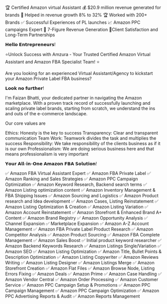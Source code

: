 🏆 Certified Amazon virtual Assistant 💰 $20.9 million revenue generated for brands 💎 Helped in revenue growth 8% to 32% 🏆 Worked with 200+ Brands ✅ Successful Experiences of PL launches 📈 Amazon PPC campaigns Expert 💪 7-Figure Revenue Generation 🤝Client Satisfaction and Long-Term Partnerships

𝗛𝗲𝗹𝗹𝗼 𝗘𝗻𝘁𝗿𝗲𝗽𝗿𝗲𝗻𝗲𝘂𝗿𝘀!

⭐Unlock Success with Amzura - Your Trusted Certified Amazon Virtual Assistant and Amazon FBA Specialist Team! ⭐

Are you looking for an experienced Virtual Assistant/Agency to kickstart your Amazon Private Label FBA business?

𝗟𝗼𝗼𝗸 𝗻𝗼 𝗳𝘂𝗿𝘁𝗵𝗲𝗿!

I'm Faizan Bhatti, your dedicated partner in navigating the Amazon marketplace. With a proven track record of successfully launching and scaling private label brands, starting from scratch, we understand the ins and outs of the e-commerce landscape.

Our core values are

Ethics: Honesty is the key to success Transparency: Clear and transparent communication Team Work: Teamwork divides the task and multiplies the success Responsibility: We take responsibility of the clients business as if it is our own Professionalism: We are doing serious business here and that means professionalism is very important

𝗬𝗼𝘂𝗿 𝗔𝗹𝗹-𝗶𝗻-𝗢𝗻𝗲 𝗔𝗺𝗮𝘇𝗼𝗻 𝗙𝗕𝗔 𝗦𝗼𝗹𝘂𝘁𝗶𝗼𝗻!

✅ Amazon FBA Virtual Assistant Expert ✅ Amazon FBA Private Label ✅ Amazon Ranking and Sales Strategies ✅ Amazon PPC Campaign Optimization ✅ Amazon Keyword Research, Backend search terms ✅ Amazon Listing optimization content ✅ Amazon Inventory Management & FBA Shipping Issues ✅ Amazon Sourcing and Logistics ✅ Amazon Product research and Idea development ✅ Amazon Cases, Listing Reinstatement ✅ Amazon Listing Optimization & Creation ✅ Amazon Listing Variation ✅ Amazon Account Reinstatement ✅ Amazon Storefront & Enhanced Brand A+ Content ✅ Amazon Brand Registry ✅ Amazon Opportunity Analysis ✅ Channel Expansion ✅ Marketplace Expansion ✅ Amazon A-Z Account Management ✅ Amazon FBA Private Label Product Research ✅ Amazon Competitor Analysis ✅ Amazon Product Sourcing ✅ Amazon FBA Complete Management ✅ Amazon Sales Boost ✅ Initial product keyword researcher ✅ Amazon Backend Keywords Research ✅ Amazon Listings Single/Variation ✅ Amazon SEO ✅ Amazon Listing Optimization ✅ Amazon Title, Bullet Points & Description Optimization ✅ Amazon Listing Copywriter ✅ Amazon Reviews Writing ✅ Amazon Listing Designer ✅ Amazon Listings Merge ✅ Amazon Storefront Creation ✅ Amazon Flat Files ✅ Amazon Browse Node, Listing Errors Fixing ✅ Amazon Deals ✅ Amazon Prime ✅ Amazon Case Handling ✅ Amazon Vendor Central ✅ Amazon Order Processing ✅ Amazon Customer Service ✅ Amazon PPC Campaign Setup & Promotions ✅ Amazon PPC Campaign Management ✅ Amazon PPC Campaign Optimization ✅ Amazon PPC Advertising Reports & Audit ✅ Amazon Reports Management
